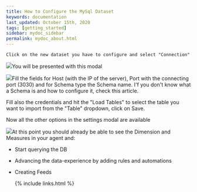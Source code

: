 ```yaml
---
title: How to Configure the MySql Dataset
keywords: documentation
last_updated: October 15th, 2020
tags: [getting_started]
sidebar: mydoc_sidebar
permalink: mydoc_about.html
---
```


    Click on the new dataset you have to configure and select "Connection"

![](https://uploads-ssl.webflow.com/5dff758010bfa7356f98e395/5f297f8a7a11aa67fc80d348_Screenshot%202020-08-04%2012.22.51.png)You will be presented with this modal

![](https://uploads-ssl.webflow.com/5dff758010bfa7356f98e395/5f297faef4e33c017f4f49b9_Screenshot%202020-08-04%2012.23.02.png)Fill the fields for Host (with the IP of the server), Port with the connecting port (3030) and for Schema type the Schema name. I'f you don't know what a Schema is and how to configure it, check this article.

Fill also the credentials and hit the "Load Tables" to select the table you want to import from the "Table" dropdown, click on Save.

Now all the other options in the settings modal are available

![](https://uploads-ssl.webflow.com/5dff758010bfa7356f98e395/5f29806a1c84472739c69e75_Screenshot%202020-08-04%2012.26.13.png)At this point you should already be able to see the Dimension and Measures in your agent and:


* Start querying the DB
* Advancing the data-experience by adding rules and automations
* Creating Feeds



    {% include links.html %}

    